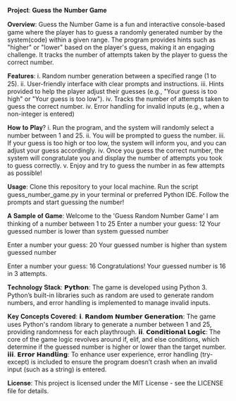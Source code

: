 𝐏𝐫𝐨𝐣𝐞𝐜𝐭: 𝐆𝐮𝐞𝐬𝐬 𝐭𝐡𝐞 𝐍𝐮𝐦𝐛𝐞𝐫 𝐆𝐚𝐦𝐞

𝐎𝐯𝐞𝐫𝐯𝐢𝐞𝐰:
Guess the Number Game is a fun and interactive console-based game where the player has to guess a randomly generated number by the system(code) within a given range.
The program provides hints such as "higher" or "lower" based on the player's guess, making it an engaging challenge. It tracks the number of attempts taken by the player
to guess the correct number.

𝐅𝐞𝐚𝐭𝐮𝐫𝐞𝐬:
i. Random number generation between a specified range (1 to 25).
ii. User-friendly interface with clear prompts and instructions.
iii. Hints provided to help the player adjust their guesses (e.g., "Your guess is too high" or "Your guess is too low").
iv. Tracks the number of attempts taken to guess the correct number.
iv. Error handling for invalid inputs (e.g., when a non-integer is entered)

𝐇𝐨𝐰 𝐭𝐨 𝐏𝐥𝐚𝐲?
i. Run the program, and the system will randomly select a number between 1 and 25.
ii. You will be prompted to guess the number.
iii. If your guess is too high or too low, the system will inform you, and you can adjust your guess accordingly.
iv. Once you guess the correct number, the system will congratulate you and display the number of attempts you took to guess correctly.
v. Enjoy and try to guess the number in as few attempts as possible!

𝐔𝐬𝐚𝐠𝐞:
Clone this repository to your local machine.
Run the script guess_number_game.py in your terminal or preferred Python IDE.
Follow the prompts and start guessing the number!

𝐀 𝐒𝐚𝐦𝐩𝐥𝐞 𝐨𝐟 𝐆𝐚𝐦𝐞:
Welcome to the 'Guess Random Number Game' 
I am thinking of a number between 1 to 25
Enter a number your guess: 12
Your guessed number is lower than system guessed number

Enter a number your guess: 20
Your guessed number is higher than system guessed number

Enter a number your guess: 16
Congratulations! Your guessed number is 16 in 3 attempts.

𝐓𝐞𝐜𝐡𝐧𝐨𝐥𝐨𝐠𝐲 𝐒𝐭𝐚𝐜𝐤:
𝗣𝘆𝘁𝗵𝗼𝗻: The game is developed using Python 3. Python’s built-in libraries such as random are used to generate random numbers, and
error handling is implemented to manage invalid inputs.

𝐊𝐞𝐲 𝐂𝐨𝐧𝐜𝐞𝐩𝐭𝐬 𝐂𝐨𝐯𝐞𝐫𝐞𝐝:
𝗶. 𝗥𝗮𝗻𝗱𝗼𝗺 𝗡𝘂𝗺𝗯𝗲𝗿 𝗚𝗲𝗻𝗲𝗿𝗮𝘁𝗶𝗼𝗻: The game uses Python's random library to generate a number between 1 and 25, providing randomness for each playthrough.
𝗶𝗶. 𝗖𝗼𝗻𝗱𝗶𝘁𝗶𝗼𝗻𝗮𝗹 𝗟𝗼𝗴𝗶𝗰: The core of the game logic revolves around if, elif, and else conditions, which determine if the guessed number is higher or lower
than the target number.
𝗶𝗶𝗶. 𝗘𝗿𝗿𝗼𝗿 𝗛𝗮𝗻𝗱𝗹𝗶𝗻𝗴: To enhance user experience, error handling (try-except) is included to ensure the program doesn’t crash when an invalid input (such as a string) is entered.

𝐋𝐢𝐜𝐞𝐧𝐬𝐞:
This project is licensed under the MIT License - see the LICENSE file for details.




